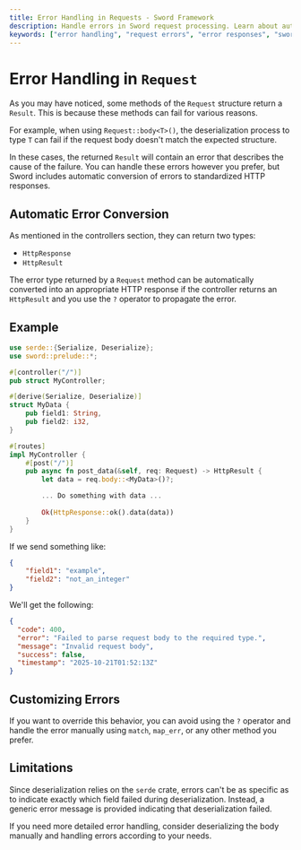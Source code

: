 ```yaml
---
title: Error Handling in Requests - Sword Framework
description: Handle errors in Sword request processing. Learn about automatic error conversion, custom error responses, and Result types.
keywords: ["error handling", "request errors", "error responses", "sword framework", "http errors", "result type"]
---
```


# Error Handling in `Request`

As you may have noticed, some methods of the `Request` structure return a `Result`. This is because these methods can fail for various reasons.

For example, when using `Request::body<T>()`, the deserialization process to type `T` can fail if the request body doesn't match the expected structure.

In these cases, the returned `Result` will contain an error that describes the cause of the failure. You can handle these errors however you prefer, but Sword includes automatic conversion of errors to standardized HTTP responses.

## Automatic Error Conversion

As mentioned in the controllers section, they can return two types:

- `HttpResponse`
- `HttpResult`

The error type returned by a `Request` method can be automatically converted into an appropriate HTTP response if the controller returns an `HttpResult` and you use the `?` operator to propagate the error.

## Example

```rust
use serde::{Serialize, Deserialize};
use sword::prelude::*;

#[controller("/")]
pub struct MyController;

#[derive(Serialize, Deserialize)]
struct MyData {
    pub field1: String,
    pub field2: i32,
}

#[routes]
impl MyController {
    #[post("/")]
    pub async fn post_data(&self, req: Request) -> HttpResult {
        let data = req.body::<MyData>()?;

        ... Do something with data ...
        
        Ok(HttpResponse::ok().data(data))
    }
}
```

If we send something like:

```json
{
    "field1": "example",
    "field2": "not_an_integer"
}
```

We'll get the following:

```json
{
  "code": 400,
  "error": "Failed to parse request body to the required type.",
  "message": "Invalid request body",
  "success": false,
  "timestamp": "2025-10-21T01:52:13Z"
}
```

## Customizing Errors

If you want to override this behavior, you can avoid using the `?` operator and handle the error manually using `match`, `map_err`, or any other method you prefer.

## Limitations

Since deserialization relies on the `serde` crate, errors can't be as specific as to indicate exactly which field failed during deserialization. Instead, a generic error message is provided indicating that deserialization failed.

If you need more detailed error handling, consider deserializing the body manually and handling errors according to your needs.
